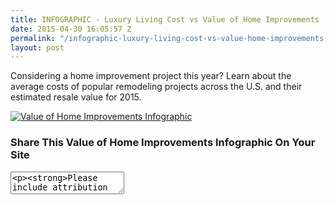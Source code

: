 ```yaml
---
title: INFOGRAPHIC - Luxury Living Cost vs Value of Home Improvements
date: 2015-04-30 16:05:57 Z
permalink: "/infographic-luxury-living-cost-vs-value-home-improvements-2/"
layout: post
---
```


Considering a home improvement project this year? Learn about the average costs of popular remodeling projects across the U.S. and their estimated resale value for 2015.

[![Value of Home Improvements Infographic](/uploads/1503_infographic_murray-lampert_cost-vs-value-home-improvements_v4.jpg "{{ page.title }}")](/uploads/1503_infographic_murray-lampert_cost-vs-value-home-improvements_v4.jpg)

### Share This Value of Home Improvements Infographic On Your Site

<textarea><p><strong>Please include attribution to <a href="http://www.murraylampert.com/">Murray Lampert Design, Build, Remodel</a> with this infographic.</strong></p><p><a href="http://www.murraylampert.com/infographic-luxury-living-cost-vs-value-home-improvements-2/"><img src="http://www.murraylampert.com/uploads/1503_infographic_murray-lampert_cost-vs-value-home-improvements_v4.jpg" alt="{{ page.title }}" width="802" height="4909" border="0" /></a></p></textarea>

